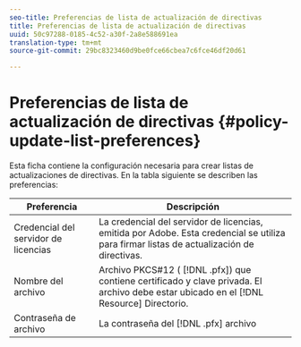```yaml
---
seo-title: Preferencias de lista de actualización de directivas
title: Preferencias de lista de actualización de directivas
uuid: 50c97288-0185-4c52-a30f-2a8e588691ea
translation-type: tm+mt
source-git-commit: 29bc8323460d9be0fce66cbea7c6fce46df20d61

---
```



# Preferencias de lista de actualización de directivas {#policy-update-list-preferences}

Esta ficha contiene la configuración necesaria para crear listas de actualizaciones de directivas. En la tabla siguiente se describen las preferencias:

| Preferencia | Descripción |
|---|---|
| Credencial del servidor de licencias | La credencial del servidor de licencias, emitida por Adobe. Esta credencial se utiliza para firmar listas de actualización de directivas. |
| Nombre del archivo | Archivo PKCS#12 ( [!DNL .pfx]) que contiene certificado y clave privada. El archivo debe estar ubicado en el [!DNL Resource] Directorio. |
| Contraseña de archivo | La contraseña del [!DNL .pfx] archivo |

